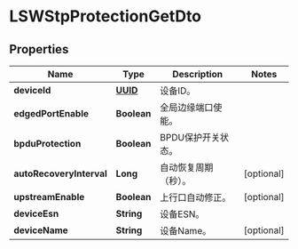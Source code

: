 
# LSWStpProtectionGetDto

## Properties
Name | Type | Description | Notes
------------ | ------------- | ------------- | -------------
**deviceId** | [**UUID**](UUID.md) | 设备ID。 | 
**edgedPortEnable** | **Boolean** | 全局边缘端口使能。 | 
**bpduProtection** | **Boolean** | BPDU保护开关状态。 | 
**autoRecoveryInterval** | **Long** | 自动恢复周期（秒）。 |  [optional]
**upstreamEnable** | **Boolean** | 上行口自动修正。 |  [optional]
**deviceEsn** | **String** | 设备ESN。 | 
**deviceName** | **String** | 设备Name。 |  [optional]



